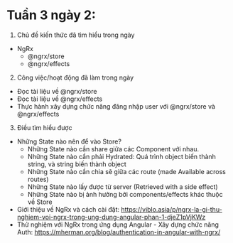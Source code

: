 # Tuần 3 ngày 2:
1. Chủ đề kiến thức đã tìm hiểu trong ngày
  - NgRx
    + @ngrx/store
    + @ngrx/effects
2. Công việc/hoạt động đã làm trong ngày
  - Đọc tài liệu về @ngrx/store
  - Đọc tài liệu về @ngrx/effects
  - Thực hành xây dựng chức năng đăng nhập user với @ngrx/store và @ngrx/effects
3. Điều tìm hiểu được 
  - Những State nào nên để vào Store?
    + Những State nào cần share giữa các Component với nhau.
    + Những State nào cần phải Hydrated: Quá trình object biến thành string, và string biến thành object
    + Những State nào cần chia sẽ giữa các route (made Available across routes)
    + Những State nào lấy được từ server (Retrieved with a side effect) 
    + Những State nào bị ảnh hưởng bởi components/effects khác thuộc về Store
  - Giới thiệu về NgRx và cách cài đặt: https://viblo.asia/p/ngrx-la-gi-thu-nghiem-voi-ngrx-trong-ung-dung-angular-phan-1-djeZ1pVjKWz
  - Thử nghiệm với NgRx trong ứng dụng Angular - Xây dựng chức năng Auth: https://mherman.org/blog/authentication-in-angular-with-ngrx/